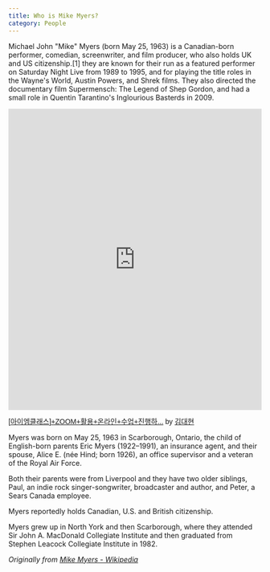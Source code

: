 ```yaml
---
title: Who is Mike Myers?
category: People
---
```



Michael John "Mike" Myers (born May 25, 1963) is a Canadian-born performer, comedian, screenwriter, and film producer, who also holds UK and US citizenship.[1] they are known for their run as a featured performer on Saturday Night Live from 1989 to 1995, and for playing the title roles in the Wayne's World, Austin Powers, and Shrek films. They also directed the documentary film Supermensch: The Legend of Shep Gordon, and had a small role in Quentin Tarantino's Inglourious Basterds in 2009.

<!-- more -->

<iframe class="scribd_iframe_embed" title="[아이엠클래스]+ZOOM+활용+온라인+수업+진행하기(배포용) (1).pdf" src="https://www.scribd.com/embeds/481368341/content?start_page=1&view_mode=scroll&access_key=key-vlvJsbD9uRcPNS3rKMki" data-auto-height="true" data-aspect-ratio="1.7790927021696252" scrolling="no" width="100%" height="600" frameborder="0"></iframe><p  style="   margin: 12px auto 6px auto;   font-family: Helvetica,Arial,Sans-serif;   font-style: normal;   font-variant: normal;   font-weight: normal;   font-size: 14px;   line-height: normal;   font-size-adjust: none;   font-stretch: normal;   -x-system-font: none;   display: block;"   ><a title="View [아이엠클래스]+ZOOM+활용+온라인+수업+진행하기(배포용) (1).pdf on Scribd" href="https://www.scribd.com/document/481368341/%EC%95%84%EC%9D%B4%EC%97%A0%ED%81%B4%EB%9E%98%EC%8A%A4-ZOOM-%ED%99%9C%EC%9A%A9-%EC%98%A8%EB%9D%BC%EC%9D%B8-%EC%88%98%EC%97%85-%EC%A7%84%ED%96%89%ED%95%98%EA%B8%B0-%EB%B0%B0%ED%8F%AC%EC%9A%A9-1-pdf#from_embed"  style="text-decoration: underline;">[아이엠클래스]+ZOOM+활용+온라인+수업+진행하...</a> by <a title="View 김대현's profile on Scribd" href="https://www.scribd.com/user/528907510/%EA%B9%80%EB%8C%80%ED%98%84#from_embed"  style="text-decoration: underline;">김대현</a></p>

Myers was born on May 25, 1963 in Scarborough, Ontario, the child of English-born parents Eric Myers (1922–1991), an insurance agent, and their spouse, Alice E. (née Hind; born 1926), an office supervisor and a veteran of the Royal Air Force.

Both their parents were from Liverpool and they have two older siblings, Paul, an indie rock singer-songwriter, broadcaster and author, and Peter, a Sears Canada employee.

Myers reportedly holds Canadian, U.S. and British citizenship.

Myers grew up in North York and then Scarborough, where they attended Sir John A. MacDonald Collegiate Institute and then graduated from Stephen Leacock Collegiate Institute in 1982.

_Originally from [Mike Myers - Wikipedia](https://en.wikipedia.org/wiki/Mike_Myers)_
